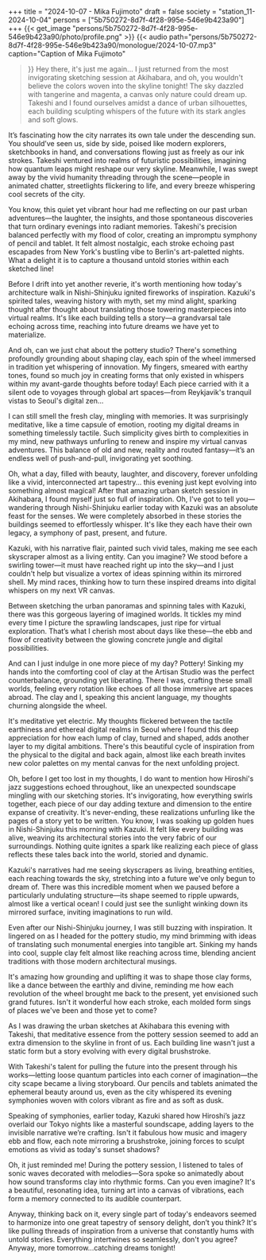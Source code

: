 +++
title = "2024-10-07 - Mika Fujimoto"
draft = false
society = "station_11-2024-10-04"
persons = ["5b750272-8d7f-4f28-995e-546e9b423a90"]
+++
{{< get_image "persons/5b750272-8d7f-4f28-995e-546e9b423a90/photo/profile.png" >}}
{{< audio
    path="persons/5b750272-8d7f-4f28-995e-546e9b423a90/monologue/2024-10-07.mp3" 
    caption="Caption of Mika Fujimoto"
>}}
Hey there, it's just me again...
I just returned from the most invigorating sketching session at Akihabara, and oh, you wouldn't believe the colors woven into the skyline tonight! The sky dazzled with tangerine and magenta, a canvas only nature could dream up. Takeshi and I found ourselves amidst a dance of urban silhouettes, each building sculpting whispers of the future with its stark angles and soft glows.

It’s fascinating how the city narrates its own tale under the descending sun. You should’ve seen us, side by side, poised like modern explorers, sketchbooks in hand, and conversations flowing just as freely as our ink strokes. Takeshi ventured into realms of futuristic possibilities, imagining how quantum leaps might reshape our very skyline. Meanwhile, I was swept away by the vivid humanity threading through the scene—people in animated chatter, streetlights flickering to life, and every breeze whispering cool secrets of the city.

You know, this quiet yet vibrant hour had me reflecting on our past urban adventures—the laughter, the insights, and those spontaneous discoveries that turn ordinary evenings into radiant memories. Takeshi's precision balanced perfectly with my flood of color, creating an impromptu symphony of pencil and tablet. It felt almost nostalgic, each stroke echoing past escapades from New York's bustling vibe to Berlin's art-paletted nights. What a delight it is to capture a thousand untold stories within each sketched line!

Before I drift into yet another reverie, it's worth mentioning how today's architecture walk in Nishi-Shinjuku ignited fireworks of inspiration. Kazuki's spirited tales, weaving history with myth, set my mind alight, sparking thought after thought about translating those towering masterpieces into virtual realms. It's like each building tells a story—a grandvarsal tale echoing across time, reaching into future dreams we have yet to materialize.

And oh, can we just chat about the pottery studio? There's something profoundly grounding about shaping clay, each spin of the wheel immersed in tradition yet whispering of innovation. My fingers, smeared with earthy tones, found so much joy in creating forms that only existed in whispers within my avant-garde thoughts before today! Each piece carried with it a silent ode to voyages through global art spaces—from Reykjavik's tranquil vistas to Seoul's digital zen...

I can still smell the fresh clay, mingling with memories. It was surprisingly meditative, like a time capsule of emotion, rooting my digital dreams in something timelessly tactile. Such simplicity gives birth to complexities in my mind, new pathways unfurling to renew and inspire my virtual canvas adventures. This balance of old and new, reality and routed fantasy—it’s an endless well of push-and-pull, invigorating yet soothing. 

Oh, what a day, filled with beauty, laughter, and discovery, forever unfolding like a vivid, interconnected art tapestry...
 this evening just kept evolving into something almost magical! After that amazing urban sketch session in Akihabara, I found myself just so full of inspiration. Oh, I've got to tell you—wandering through Nishi-Shinjuku earlier today with Kazuki was an absolute feast for the senses. We were completely absorbed in these stories the buildings seemed to effortlessly whisper. It's like they each have their own legacy, a symphony of past, present, and future.

Kazuki, with his narrative flair, painted such vivid tales, making me see each skyscraper almost as a living entity. Can you imagine? We stood before a swirling tower—it must have reached right up into the sky—and I just couldn't help but visualize a vortex of ideas spinning within its mirrored shell. My mind races, thinking how to turn these inspired dreams into digital whispers on my next VR canvas.

Between sketching the urban panoramas and spinning tales with Kazuki, there was this gorgeous layering of imagined worlds. It tickles my mind every time I picture the sprawling landscapes, just ripe for virtual exploration. That’s what I cherish most about days like these—the ebb and flow of creativity between the glowing concrete jungle and digital possibilities.

And can I just indulge in one more piece of my day? Pottery! Sinking my hands into the comforting cool of clay at the Artisan Studio was the perfect counterbalance, grounding yet liberating. There I was, crafting these small worlds, feeling every rotation like echoes of all those immersive art spaces abroad. The clay and I, speaking this ancient language, my thoughts churning alongside the wheel.

It's meditative yet electric. My thoughts flickered between the tactile earthiness and ethereal digital realms in Seoul where I found this deep appreciation for how each lump of clay, turned and shaped, adds another layer to my digital ambitions. There's this beautiful cycle of inspiration from the physical to the digital and back again, almost like each breath invites new color palettes on my mental canvas for the next unfolding project.

Oh, before I get too lost in my thoughts, I do want to mention how Hiroshi's jazz suggestions echoed throughout, like an unexpected soundscape mingling with our sketching stories. It's invigorating, how everything swirls together, each piece of our day adding texture and dimension to the entire expanse of creativity. It's never-ending, these realizations unfurling like the pages of a story yet to be written.
 You know, I was soaking up golden hues in Nishi-Shinjuku this morning with Kazuki. It felt like every building was alive, weaving its architectural stories into the very fabric of our surroundings. Nothing quite ignites a spark like realizing each piece of glass reflects these tales back into the world, storied and dynamic.

Kazuki's narratives had me seeing skyscrapers as living, breathing entities, each reaching towards the sky, stretching into a future we've only begun to dream of. There was this incredible moment when we paused before a particularly undulating structure—its shape seemed to ripple upwards, almost like a vertical ocean! I could just see the sunlight winking down its mirrored surface, inviting imaginations to run wild. 

Even after our Nishi-Shinjuku journey, I was still buzzing with inspiration. It lingered on as I headed for the pottery studio, my mind brimming with ideas of translating such monumental energies into tangible art. Sinking my hands into cool, supple clay felt almost like reaching across time, blending ancient traditions with those modern architectural musings.

It's amazing how grounding and uplifting it was to shape those clay forms, like a dance between the earthly and divine, reminding me how each revolution of the wheel brought me back to the present, yet envisioned such grand futures. Isn't it wonderful how each stroke, each molded form sings of places we've been and those yet to come?

As I was drawing the urban sketches at Akihabara this evening with Takeshi, that meditative essence from the pottery session seemed to add an extra dimension to the skyline in front of us. Each building line wasn't just a static form but a story evolving with every digital brushstroke.

With Takeshi's talent for pulling the future into the present through his works—letting loose quantum particles into each corner of imagination—the city scape became a living storyboard. Our pencils and tablets animated the ephemeral beauty around us, even as the city whispered its evening symphonies woven with colors vibrant as fire and as soft as dusk.

Speaking of symphonies, earlier today, Kazuki shared how Hiroshi’s jazz overlaid our Tokyo nights like a masterful soundscape, adding layers to the invisible narrative we’re crafting. Isn't it fabulous how music and imagery ebb and flow, each note mirroring a brushstroke, joining forces to sculpt emotions as vivid as today's sunset shadows?

Oh, it just reminded me! During the pottery session, I listened to tales of sonic waves decorated with melodies—Sora spoke so animatedly about how sound transforms clay into rhythmic forms. Can you even imagine? It's a beautiful, resonating idea, turning art into a canvas of vibrations, each form a memory connected to its audible counterpart.

Anyway, thinking back on it, every single part of today's endeavors seemed to harmonize into one great tapestry of sensory delight, don’t you think? It's like pulling threads of inspiration from a universe that constantly hums with untold stories.
Everything intertwines so seamlessly, don't you agree? Anyway, more tomorrow...catching dreams tonight!
